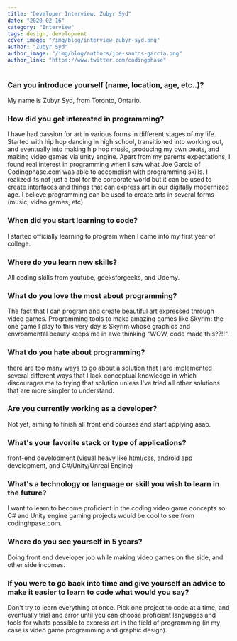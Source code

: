 ```yaml
---
title: "Developer Interview: Zubyr Syd"
date: "2020-02-16"
category: "Interview"
tags: design, development
cover_image: "/img/blog/interview-zubyr-syd.png"
author: "Zubyr Syd"
author_image: "/img/blog/authors/joe-santos-garcia.png"
author_link: "https://www.twitter.com/codingphase"
---
```


### Can you introduce yourself (name, location, age, etc..)?

My name is Zubyr Syd, from Toronto, Ontario.  

### How did you get interested in programming?

I have had passion for art in various forms in different stages of my life. Started with hip hop dancing in high school, transitioned into working out, and eventually into making hip hop music, producing my own beats, and making video games via unity engine. Apart from my parents expectations, I found real interest in programming when I saw what Joe Garcia of Codingphase.com was able to accomplish with programming skills. I realized its not just a tool for the corporate world but it can be used to create interfaces and things that can express art in our digitally modernized age. I believe programming can be used to create arts in several forms (music, video games, etc).

### When did you start learning to code?

I started officially learning to program when I came into my first year of college.

### Where do you learn new skills?

All coding skills from youtube, geeksforgeeks, and Udemy.

### What do you love the most about programming?

The fact that I can program and create beautiful art expressed through video games. Programming tools to make amazing games like Skyrim: the one game I play to this very day is Skyrim whose graphics and envronmental beauty keeps me in awe thinking "WOW, code made this??!!".

### What do you hate about programming?

there are too many ways to go about a solution that I are implemented several different ways that I lack conceptual knowledge in which discourages me to trying that solution unless I've tried all other solutions that are more simpler to understand.

### Are you currently working as a developer?

Not yet, aiming to finish all front end courses and start applying asap.

### What's your favorite stack or type of applications?

front-end development (visual heavy like html/css, android app development, and C#/Unity/Unreal Engine)

### What's a technology or language or skill you wish to learn in the future?

I want to learn to become proficient in the coding video game concepts so C# and Unity engine gaming projects would be cool to see from codinghpase.com.

### Where do you see yourself in 5 years?

Doing front end developer job while making video games on the side, and other side incomes. 

### If you were to go back into time and give yourself an advice to make it easier to learn to code what would you say?

Don't try to learn everything at once. Pick one project to code at a time, and eventually trial and error until you can choose proficient languages and tools for whats possible to express art in the field of programming (in my case is video game programming and graphic design).
